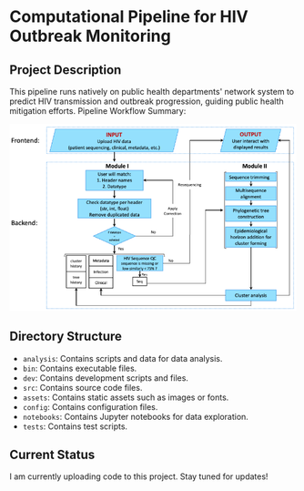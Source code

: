 # Computational Pipeline for HIV Outbreak Monitoring

## Project Description
This pipeline runs natively on public health departments' network system to predict HIV transmission and outbreak progression, guiding public health mitigation efforts.
Pipeline Workflow Summary:

![Pipeline Workflow Summary](/figures/pipline_workflow.png)

## Directory Structure
- `analysis`: Contains scripts and data for data analysis.
- `bin`: Contains executable files.
- `dev`: Contains development scripts and files.
- `src`: Contains source code files.
- `assets`: Contains static assets such as images or fonts.
- `config`: Contains configuration files.
- `notebooks`: Contains Jupyter notebooks for data exploration.
- `tests`: Contains test scripts.

## Current Status
I am currently uploading code to this project. Stay tuned for updates!
